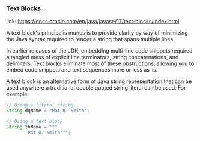 ### Text Blocks

link: https://docs.oracle.com/en/java/javase/17/text-blocks/index.html

A text block's principalis munus is to provide clarity by way of minimizing the Java syntax required to render a string
that spans multiple lines.

In earlier releases of the JDK, embedding multi-line code snippets required a tangled mess of explicit line terminators,
string concatenations, and delimiters. Text blocks eliminate most of these obstructions, allowing you to embed code
snippets and text sequences more or less as-is.

A text block is an alternative form of Java string representation that can be used anywhere a traditional double quoted
string literal can be used. For example:

```java
// Using a literal string
String dqName = "Pat Q. Smith";

// Using a text block
String tbName = """
        Pat Q. Smith""";
```
